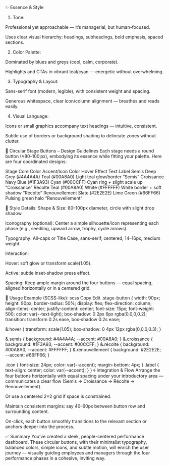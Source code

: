 ✨ Essence & Style
1. Tone:

Professional yet approachable — it’s managerial, but human-focused.

Uses clear visual hierarchy: headings, subheadings, bold emphasis, spaced sections.

2. Color Palette:

Dominated by blues and greys (cool, calm, corporate).

Highlights and CTAs in vibrant teal/cyan — energetic without overwhelming.

3. Typography & Layout:

Sans-serif font (modern, legible), with consistent weight and spacing.

Generous whitespace, clear icon/column alignment — breathes and reads easily.

4. Visual Language:

Icons or small graphics accompany text headings — intuitive, consistent.

Subtle use of borders or background shading to delineate zones without clutter.

🎯 Circular Stage Buttons – Design Guidelines
Each stage needs a round button (≈80–100 px), embodying its essence while fitting your palette. Here are four coordinated designs:

Stage	Core Color	Accent/Icon Color	Hover Effect	Text Label
Semis	Deep Grey (#4A4A4A)	Teal (#00A8A0)	Light teal glow/border	“Semis”
Croissance	Navy Blue (#1F3A93)	Cyan (#00CCFF)	Cyan ring + slight scale up	“Croissance”
Récolte	Teal (#00A8A0)	White (#FFFFFF)	White border + soft shadow	“Récolte”
Renouvellement	Slate (#2E2E2E)	Lime Green (#66FF66)	Pulsing green halo	“Renouvellement”

🎨 Style Details:
Shape & Size: 80–100px diameter, circle with slight drop shadow.

Iconography (optional): Center a simple silhouette/icon representing each phase (e.g., seedling, upward arrow, trophy, cycle arrows).

Typography: All-caps or Title Case, sans-serif, centered, 14–16px, medium weight.

Interaction:

Hover: soft glow or transform scale(1.05).

Active: subtle inset-shadow press effect.

Spacing: Keep ample margin around the four buttons — equal spacing, aligned horizontally or in a centered grid.

🧩 Usage Example (SCSS-like):
scss
Copy
Edit
.stage-button {
  width: 90px; height: 90px;
  border-radius: 50%;
  display: flex;
  flex-direction: column;
  align-items: center;
  justify-content: center;
  font-size: 15px;
  font-weight: 500;
  color: var(--text-light);
  box-shadow: 0 2px 6px rgba(0,0,0,0.2);
  transition: transform 0.2s ease, box-shadow 0.2s ease;
  
  &:hover {
    transform: scale(1.05);
    box-shadow: 0 4px 12px rgba(0,0,0,0.3);
  }

  &.semis    { background: #4A4A4A; --accent: #00A8A0; }
  &.croissance { background: #1F3A93; --accent: #00CCFF; }
  &.récolte   { background: #00A8A0; --accent: #FFFFFF; }
  &.renouvellement { background: #2E2E2E; --accent: #66FF66; }

  .icon {
    font-size: 24px;
    color: var(--accent);
    margin-bottom: 4px;
  }
  .label {
    text-align: center;
    color: var(--accent);
  }
}
🌀 Integration & Flow
Arrange the four buttons horizontally with equal spacing under your introductory area — communicates a clear flow (Semis → Croissance → Récolte → Renouvellement).

Or use a centered 2×2 grid if space is constrained.

Maintain consistent margins: say 40–60px between button row and surrounding content.

On-click, each button smoothly transitions to the relevant section or anchors deeper into the process.

✅ Summary
You’ve created a sleek, people-centered performance dashboard. These circular buttons, with their minimalist typography, balanced colors, simple icons, and subtle motion, will enrich the user journey — visually guiding employees and managers through the four performance phases in a cohesive, inviting way.
